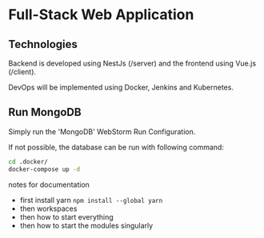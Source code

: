 # Full-Stack Web Application

## Technologies

Backend is developed using NestJs (/server) and the frontend using Vue.js (/client).

DevOps will be implemented using Docker, Jenkins and Kubernetes.

## Run MongoDB

Simply run the 'MongoDB' WebStorm Run Configuration.

If not possible, the database can be run with following command:
```bash
cd .docker/
docker-compose up -d
```

notes for documentation

- first install yarn `npm install --global yarn`
- then workspaces
- then how to start everything
- then how to start the modules singularly